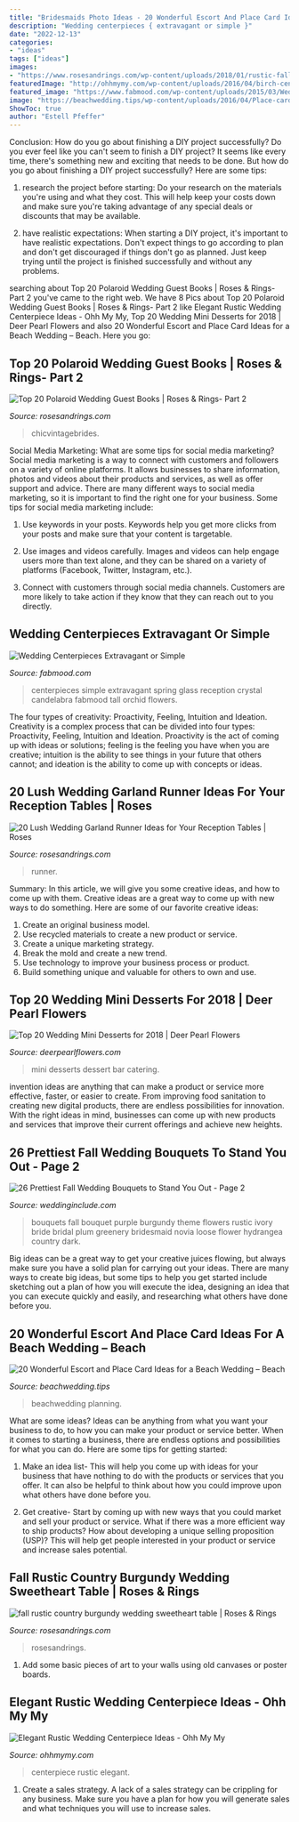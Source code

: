 ```yaml
---
title: "Bridesmaids Photo Ideas - 20 Wonderful Escort And Place Card Ideas For A Beach Wedding – Beach"
description: "Wedding centerpieces { extravagant or simple }"
date: "2022-12-13"
categories:
- "ideas"
tags: ["ideas"]
images:
- "https://www.rosesandrings.com/wp-content/uploads/2018/01/rustic-fall-burgundy-sweetheart-wedding-table-decor.jpg"
featuredImage: "http://ohhmymy.com/wp-content/uploads/2016/04/birch-centerpiece.jpg"
featured_image: "https://www.fabmood.com/wp-content/uploads/2015/03/Wedding-centerpieces7.jpg"
image: "https://beachwedding.tips/wp-content/uploads/2016/04/Place-card-ideas.jpg"
ShowToc: true
author: "Estell Pfeffer"
---
```



Conclusion: How do you go about finishing a DIY project successfully?
Do you ever feel like you can't seem to finish a DIY project? It seems like every time, there's something new and exciting that needs to be done. But how do you go about finishing a DIY project successfully? Here are some tips: 
1. research the project before starting: Do your research on the materials you're using and what they cost. This will help keep your costs down and make sure you're taking advantage of any special deals or discounts that may be available. 

2. have realistic expectations: When starting a DIY project, it's important to have realistic expectations. Don't expect things to go according to plan and don't get discouraged if things don't go as planned. Just keep trying until the project is finished successfully and without any problems. 


	

		
searching about Top 20 Polaroid Wedding Guest Books | Roses &amp; Rings- Part 2 you've came to the right web. We have 8 Pics about Top 20 Polaroid Wedding Guest Books | Roses &amp; Rings- Part 2 like Elegant Rustic Wedding Centerpiece Ideas - Ohh My My, Top 20 Wedding Mini Desserts for 2018 | Deer Pearl Flowers and also 20 Wonderful Escort and Place Card Ideas for a Beach Wedding – Beach. Here you go:
		
    
## Top 20 Polaroid Wedding Guest Books | Roses &amp; Rings- Part 2

<img loading=lazy src="http://www.rosesandrings.com/wp-content/uploads/2018/01/vintage-polaroids-wedding-guest-book.jpg" onerror="this.onerror=null;this.src='https://tse3.mm.bing.net/th?id=OIP.ncrOxA9RYeun0PtcE6BLrAHaLH&amp;pid=15.1';" alt="Top 20 Polaroid Wedding Guest Books | Roses &amp; Rings- Part 2">

_Source: rosesandrings.com_

>chicvintagebrides. 

	

Social Media Marketing: What are some tips for social media marketing?
Social media marketing is a way to connect with customers and followers on a variety of online platforms. It allows businesses to share information, photos and videos about their products and services, as well as offer support and advice. There are many different ways to social media marketing, so it is important to find the right one for your business. Some tips for social media marketing include:
1. Use keywords in your posts. Keywords help you get more clicks from your posts and make sure that your content is targetable.

2. Use images and videos carefully. Images and videos can help engage users more than text alone, and they can be shared on a variety of platforms (Facebook, Twitter, Instagram, etc.).

3. Connect with customers through social media channels. Customers are more likely to take action if they know that they can reach out to you directly.

    
## Wedding Centerpieces  Extravagant Or Simple 

<img loading=lazy src="https://www.fabmood.com/wp-content/uploads/2015/03/Wedding-centerpieces7.jpg" onerror="this.onerror=null;this.src='https://tse2.mm.bing.net/th?id=OIP.IFzrLSBUhZWLt9_rhj0rTAHaLH&amp;pid=15.1';" alt="Wedding Centerpieces  Extravagant or Simple ">

_Source: fabmood.com_

>centerpieces simple extravagant spring glass reception crystal candelabra fabmood tall orchid flowers. 

	

The four types of creativity: Proactivity, Feeling, Intuition and Ideation.
Creativity is a complex process that can be divided into four types: Proactivity, Feeling, Intuition and Ideation. Proactivity is the act of coming up with ideas or solutions; feeling is the feeling you have when you are creative; intuition is the ability to see things in your future that others cannot; and ideation is the ability to come up with concepts or ideas.

    
## 20 Lush Wedding Garland Runner Ideas For Your Reception Tables | Roses

<img loading=lazy src="https://www.rosesandrings.com/wp-content/uploads/2018/11/seeded-eucalyptus-and-candles-wedding-garland-table-runner.jpg" onerror="this.onerror=null;this.src='https://tse2.mm.bing.net/th?id=OIP.f186LHX_3oEj7QYH9yEy3wHaLH&amp;pid=15.1';" alt="20 Lush Wedding Garland Runner Ideas for Your Reception Tables | Roses">

_Source: rosesandrings.com_

>runner. 

	

Summary: In this article, we will give you some creative ideas, and how to come up with them.
Creative ideas are a great way to come up with new ways to do something. Here are some of our favorite creative ideas:
1. Create an original business model.
2. Use recycled materials to create a new product or service.
3. Create a unique marketing strategy.
4. Break the mold and create a new trend. 
5. Use technology to improve your business process or product. 
6. Build something unique and valuable for others to own and use.

    
## Top 20 Wedding Mini Desserts For 2018 | Deer Pearl Flowers

<img loading=lazy src="http://www.deerpearlflowers.com/wp-content/uploads/2017/07/mini-wedding-dessert-bar.jpg" onerror="this.onerror=null;this.src='https://tse1.mm.bing.net/th?id=OIP.HgmdD1msfBdACWqg_r6FpwHaLH&amp;pid=15.1';" alt="Top 20 Wedding Mini Desserts for 2018 | Deer Pearl Flowers">

_Source: deerpearlflowers.com_

>mini desserts dessert bar catering. 

	

invention ideas are anything that can make a product or service more effective, faster, or easier to create. From improving food sanitation to creating new digital products, there are endless possibilities for innovation. With the right ideas in mind, businesses can come up with new products and services that improve their current offerings and achieve new heights.

    
## 26 Prettiest Fall Wedding Bouquets To Stand You Out - Page 2

<img loading=lazy src="http://www.weddinginclude.com/wp-content/uploads/2017/08/ivory-and-greenery-fall-wedding-bouquets.jpg" onerror="this.onerror=null;this.src='https://tse3.mm.bing.net/th?id=OIP.Qxg1QQ1F-XX5m3RDgvRilgHaLH&amp;pid=15.1';" alt="26 Prettiest Fall Wedding Bouquets to Stand You Out - Page 2">

_Source: weddinginclude.com_

>bouquets fall bouquet purple burgundy theme flowers rustic ivory bride bridal plum greenery bridesmaid novia loose flower hydrangea country dark. 

	

Big ideas can be a great way to get your creative juices flowing, but always make sure you have a solid plan for carrying out your ideas. There are many ways to create big ideas, but some tips to help you get started include sketching out a plan of how you will execute the idea, designing an idea that you can execute quickly and easily, and researching what others have done before you.

    
## 20 Wonderful Escort And Place Card Ideas For A Beach Wedding – Beach

<img loading=lazy src="https://beachwedding.tips/wp-content/uploads/2016/04/Place-card-ideas.jpg" onerror="this.onerror=null;this.src='https://tse2.mm.bing.net/th?id=OIP.G4K0qphkWJDuWPaFA8JLBwHaQp&amp;pid=15.1';" alt="20 Wonderful Escort and Place Card Ideas for a Beach Wedding – Beach">

_Source: beachwedding.tips_

>beachwedding planning. 

	

What are some ideas?
Ideas can be anything from what you want your business to do, to how you can make your product or service better. When it comes to starting a business, there are endless options and possibilities for what you can do. Here are some tips for getting started: 
1. Make an idea list- This will help you come up with ideas for your business that have nothing to do with the products or services that you offer. It can also be helpful to think about how you could improve upon what others have done before you.

2. Get creative- Start by coming up with new ways that you could market and sell your product or service. What if there was a more efficient way to ship products? How about developing a unique selling proposition (USP)? This will help get people interested in your product or service and increase sales potential. 


    
## Fall Rustic Country Burgundy Wedding Sweetheart Table | Roses &amp; Rings

<img loading=lazy src="https://www.rosesandrings.com/wp-content/uploads/2018/01/rustic-fall-burgundy-sweetheart-wedding-table-decor.jpg" onerror="this.onerror=null;this.src='https://tse1.mm.bing.net/th?id=OIP.htLtcE6XEE9VttA-xklOjgHaLG&amp;pid=15.1';" alt="fall rustic country burgundy wedding sweetheart table | Roses &amp; Rings">

_Source: rosesandrings.com_

>rosesandrings. 

	

1) Add some basic pieces of art to your walls using old canvases or poster boards.

    
## Elegant Rustic Wedding Centerpiece Ideas - Ohh My My

<img loading=lazy src="http://ohhmymy.com/wp-content/uploads/2016/04/birch-centerpiece.jpg" onerror="this.onerror=null;this.src='https://tse2.mm.bing.net/th?id=OIP.9Q8_og5i7KfqTttI3ijh_wHaLI&amp;pid=15.1';" alt="Elegant Rustic Wedding Centerpiece Ideas - Ohh My My">

_Source: ohhmymy.com_

>centerpiece rustic elegant. 

	

1. Create a sales strategy. A lack of a sales strategy can be crippling for any business. Make sure you have a plan for how you will generate sales and what techniques you will use to increase sales.

